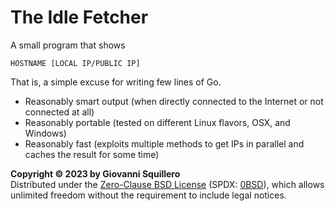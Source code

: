 # The Idle Fetcher

A small program that shows

```
HOSTNAME [LOCAL IP/PUBLIC IP]
```

That is, a simple excuse for writing few lines of Go.

* Reasonably smart output (when directly connected to the Internet or not connected at all)
* Reasonably portable (tested on different Linux flavors, OSX, and Windows)
* Reasonably fast (exploits multiple methods to get IPs in parallel and caches the result for some time)

**Copyright © 2023 by Giovanni Squillero**  
Distributed under the [Zero-Clause BSD License](https://tldrlegal.com/license/bsd-0-clause-license) (SPDX: [0BSD](https://spdx.org/licenses/0BSD.html)), which allows unlimited freedom without the requirement to include legal notices.
